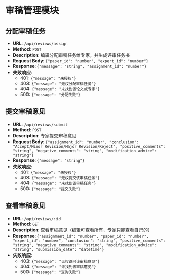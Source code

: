 # 审稿管理模块

## 分配审稿任务
- **URL**: `/api/reviews/assign`
- **Method**: `POST`
- **Description**: 编辑分配审稿任务给专家，并生成评审任务书
- **Request Body**: `{"paper_id": "number", "expert_id": "number"}`
- **Response**: `{"message": "string", "assignment_id": "number"}`
- **失败响应**:
  - 401: `{"message": "未授权"}`
  - 403: `{"message": "无权分配审稿任务"}`
  - 404: `{"message": "未找到该论文或专家"}`
  - 500: `{"message": "分配失败"}`

## 提交审稿意见
- **URL**: `/api/reviews/submit`
- **Method**: `POST`
- **Description**: 专家提交审稿意见
- **Request Body**: `{"assignment_id": "number", "conclusion": "Accept/Minor Revision/Major Revision/Reject", "positive_comments": "string", "negative_comments": "string", "modification_advice": "string"}`
- **Response**: `{"message": "string"}`
- **失败响应**:
  - 401: `{"message": "未授权"}`
  - 403: `{"message": "无权提交该审稿任务"}`
  - 404: `{"message": "未找到该审稿任务"}`
  - 500: `{"message": "提交失败"}`

## 查看审稿意见
- **URL**: `/api/reviews/:id`
- **Method**: `GET`
- **Description**: 查看审稿意见（编辑可查看所有，专家只能查看自己的）
- **Response**: `{"assignment_id": "number", "paper_id": "number", "expert_id": "number", "conclusion": "string", "positive_comments": "string", "negative_comments": "string", "modification_advice": "string", "submission_date": "datetime"}`
- **失败响应**:
  - 403: `{"message": "无权访问该审稿意见"}`
  - 404: `{"message": "未找到该审稿意见"}`
  - 500: `{"message": "查询失败"}`